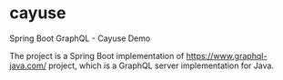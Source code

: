 # cayuse
Spring Boot GraphQL - Cayuse Demo

The project is a Spring Boot implementation of https://www.graphql-java.com/ project,
which is a GraphQL server implementation for Java.


